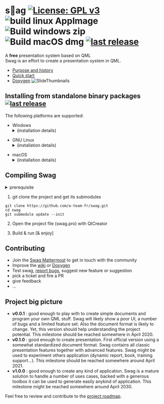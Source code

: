 # s🤘ag  [![License: GPL v3](https://img.shields.io/badge/License-GPLv3-blue.svg)](https://www.gnu.org/licenses/gpl-3.0) ![build linux AppImage](https://github.com/a-team-fr/swag/workflows/build%20linux%20AppImage/badge.svg) ![Build windows zip](https://github.com/a-team-fr/swag/workflows/Build%20windows%20zip/badge.svg) ![Build macOS dmg](https://github.com/a-team-fr/swag/workflows/Build%20macOS%20dmg/badge.svg) [![last release](https://img.shields.io/github/v/release/a-team-fr/swag)](https://github.com/a-team-fr/swag/releases/latest)

A **free** presentation system based on QML  
Swag is an effort to create a presentation system in QML.  
  * [Purpose and history](https://github.com/a-team-fr/swag/wiki) 
  * [Quick start](https://github.com/a-team-fr/swag/wiki/Quick-start) 
  * [Doxygen](https://a-team-fr.github.io/swag/html) 
![SlideThumbnails](https://user-images.githubusercontent.com/9682519/78081707-7bb3ad80-73b1-11ea-9567-9df20ddebe70.png)    

## Installing from standalone binary packages [![last release](https://img.shields.io/github/v/release/a-team-fr/swag)](https://github.com/a-team-fr/swag/releases/latest)

The following platforms are supported:
* Windows <details><summary>(installation details)</summary>
  * From the [release page](https://github.com/a-team-fr/swag/releases/latest), download the [Inno setup](https://jrsoftware.org/isinfo.php) installer
  * Proceed with the setup 
</details>

* GNU Linux <details><summary>(installation details)</summary>
  * From the [release page](https://github.com/a-team-fr/swag/releases/latest), download the AppImage container.
  * Set the executable flag : 'chmod u+x swag*.AppImage'
  * Launch
</details>

* macOS <details><summary>(installation details)</summary>
  * From the [release page](https://github.com/a-team-fr/swag/releases/latest), download the DMG container.
  * Open the container and move the Swap.app into your applications folder
  * Authorize execution of swag from the security panel of the sytem settings
</details>

## Compiling Swag  

<details><summary>prerequisite</summary>
 * Qt Sdk installed (>Qt5.14.2) with QtWebView module. Depending of Swag content, optional modules such as QtCharts, QtDataViz, QtWebView might be required.
 * build tools
   * MacOs : install XCode
   * Windows : install MSVisualStudio or MinGW
   * Linux : apt-get install build-essentials
</details>

1. git clone the project and get its submodules
```
git clone https://github.com/a-team-fr/swag.git
cd swag
git submodule update --init
```

2. Open the project file (swag.pro) with QtCreator

3. Build & run [& enjoy]

## Contributing
* Join the [Swag Mattermost](https://framateam.org/swagsoftware/) to get in touch with the community
* Improve the [wiki](https://github.com/a-team-fr/swag/wiki) or [Doxygen](https://a-team-fr.github.io/swag/html) 
* Test swag, [report bugs](https://github.com/a-team-fr/swag/issues/new/choose), suggest new feature or suggestion
* pick a ticket and fire a PR
* give feedback
* ...

## Project big picture
* **v0.0.1** : good enough to play with to create simple documents and program your own QML stuff. Swag will likely show a poor UI, a number of bugs and a limited feature set. Also the document format is likely to change. Yet, this version should help understanding the project potential. This milestone should be reached somewhere in April 2020.
* **v0.1.0** : good enough to create presentation. First official version using a somewhat standardized document format. Swag contains all classic presentation features together with advanced features. Swag might be used to experiment others application (dynamic report, book, training support...). This milestone should be reached somewhere around April 2021.
* **v1.0.0** : good enough to create any kind of application. Swag is a mature solution to handle a number of uses cases, backed with a generous toolbox it can be used to generate easily anykind of application. This milestone might be reached somewhere around April 2030.

Feel free to review and contribute to the [project roadmap](https://github.com/a-team-fr/swag/projects).
